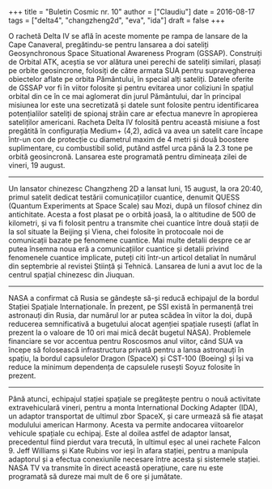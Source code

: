 +++
title = "Buletin Cosmic nr. 10"
author = ["Claudiu"]
date = 2016-08-17
tags = ["delta4", "changzheng2d", "eva", "ida"]
draft = false
+++

O rachetă Delta IV se află în aceste momente pe rampa de lansare de la Cape Canaveral, pregătindu-se pentru lansarea a doi sateliți Geosynchronous Space Situational Awareness Program (GSSAP). Construiți de Orbital ATK, aceștia se vor alătura unei perechi de sateliți similari, plasați pe orbite geosincrone, folosiți de către armata SUA pentru supravegherea obiectelor aflate pe orbita Pământului, în special alți sateliți. Datele oferite de GSSAP vor fi în viitor folosite și pentru evitarea unor coliziuni în spațiul orbital din ce în ce mai aglomerat din jurul Pământului, dar în principal misiunea lor este una secretizată și datele sunt folosite pentru identificarea potențialilor sateliți de spionaj străin care ar efectua manevre în apropierea sateliților americani. Racheta Delta IV folosită pentru această misiune a fost pregătită în configurația Medium+ (4,2), adică va avea un satelit care încape într-un con de protecție cu diametrul maxim de 4 metri și două boostere suplimentare, cu combustibil solid, putând astfel urca până la 2.3 tone pe orbită geosincronă. Lansarea este programată pentru dimineața zilei de vineri, 19 august.

---

Un lansator chinezesc Changzheng 2D a lansat luni, 15 august, la ora 20:40, primul satelit dedicat testării comunicațiilor cuantice, denumit QUESS (Quantum Experiments at Space Scale) sau Mozi, după un filosof chinez din antichitate. Acesta a fost plasat pe o orbită joasă, la o altitudine de 500 de kilometri, și va fi folosit pentru a transmite chei cuantice între două stații de la sol situate la Beijing și Viena, chei folosite în protocoale noi de comunicații bazate pe fenomene cuantice. Mai multe detalii despre ce ar putea însemna noua eră a comunicațiilor cuantice și detalii privind fenomenele cuantice implicate, puteți citi într-un articol detaliat în numărul din septembrie al revistei Știință și Tehnică. Lansarea de luni a avut loc de la centrul spațial chinezesc din Jiuquan.

---

NASA a confirmat că Rusia se gândește să-și reducă echipajul de la bordul Stației Spațiale Internaționale. În prezent, pe SSI există în permanență trei astronauți din Rusia, dar numărul lor ar putea scădea în viitor la doi, după reducerea semnificativă a bugetului alocat agenției spațiale rusești (aflat în prezent la o valoare de 10 ori mai mică decât bugetul NASA). Problemele financiare se vor accentua pentru Roscosmos anul viitor, când SUA va începe să folosească infrastructura privată pentru a lansa astronauți în spațiu, la bordul capsulelor Dragon (SpaceX) și CST-100 (Boeing) și își va reduce la minimum dependența de capsulele rusești Soyuz folosite în prezent.

---

Până atunci, echipajul stației spațiale se pregătește pentru o nouă activitate extravehiculară vineri, pentru a monta International Docking Adapter (IDA), un adaptor transportat de ultimul zbor SpaceX, și care urmează să fie atașat modulului american Harmony. Acesta va permite andocarea viitoarelor vehicule spațiale cu echipaj. Este al doilea astfel de adaptor lansat, precedentul fiind pierdut vara trecută, în ultimul eșec al unei rachete Falcon 9. Jeff Williams și Kate Rubins vor ieși în afara stației, pentru a manipula adaptorul și a efectua conexiunile necesare între acesta și sistemele stației. NASA TV va transmite în direct această operațiune, care nu este programată să dureze mai mult de 6 ore și jumătate.
